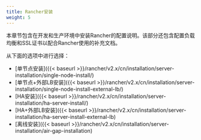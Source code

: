```yaml
---
title: Rancher安装
weight: 5
---
```


本章节包含在开发和生产环境中安装Rancher的配置说明。该部分还包含配置负载均衡和SSL证书以配合Rancher使用的补充文档。

从下面的选项中进行选择：

- [单节点安装]({{< baseurl >}}/rancher/v2.x/cn/installation/server-installation/single-node-install/)
- [单节点+外部LB安装]({{< baseurl >}}/rancher/v2.x/cn/installation/server-installation/single-node-install-external-lb/)
- [HA安装]({{< baseurl >}}/rancher/v2.x/cn/installation/server-installation/ha-server-install/)
- [HA+外部LB安装]({{< baseurl >}}/rancher/v2.x/cn/installation/server-installation/ha-server-install-external-lb)
- [离线安装]({{< baseurl >}}/rancher/v2.x/cn/installation/server-installation/air-gap-installation)
